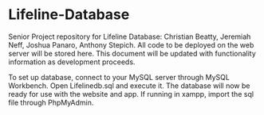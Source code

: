 # Lifeline-Database
Senior Project repository for Lifeline Database: Christian Beatty, Jeremiah Neff, Joshua Panaro, Anthony Stepich.
All code to be deployed on the web server will be stored here.
This document will be updated with functionality information as development proceeds.

To set up database, connect to your MySQL server through MySQL Workbench. Open Lifelinedb.sql and execute it. The database will now be ready for use with the website and app.
If running in xampp, import the sql file through PhpMyAdmin.
